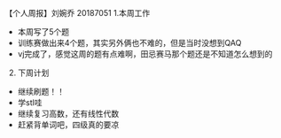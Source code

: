 【个人周报】刘婉乔	20187051
1.本周工作
- 本周写了5个题
- 训练赛做出来4个题，其实另外俩也不难的，但是当时没想到QAQ
- vj完成了，感觉这周的题有点难啊，田忌赛马那个题还是不知道怎么想到的	
2.	下周计划		
- 继续刷题！！
- 学stl哇	
- 继续复习高数，还有线性代数
- 赶紧背单词吧，四级真的要凉
